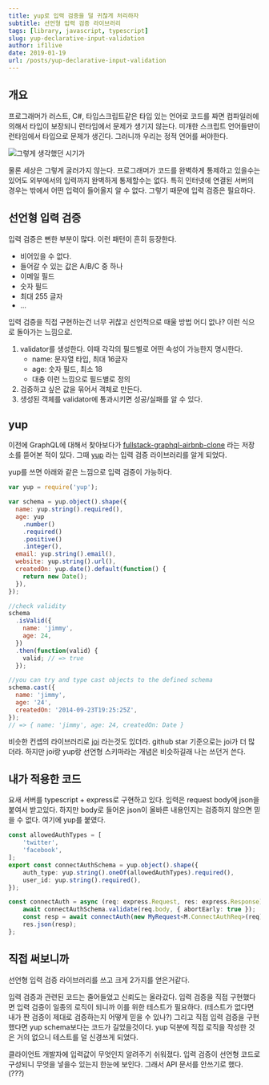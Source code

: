 ```yaml
---
title: yup로 입력 검증을 덜 귀찮게 처리하자
subtitle: 선언형 입력 검증 라이브러리
tags: [library, javascript, typescript]
slug: yup-declarative-input-validation
author: if1live
date: 2019-01-19
url: /posts/yup-declarative-input-validation
---
```



## 개요
프로그래머가 러스트, C#, 타입스크립트같은 타입 있는 언어로 코드를 짜면 컴파일러에 의해서 타입이 보장되니 런타임에서 문제가 생기지 않는다.
미개한 스크립트 언어들만이 런타임에서 타입으로 문제가 생긴다.
그러니까 우리는 정적 언어를 써야한다.

![그렇게 생각했던 시기가]({attach}yup-declarative-input-validation/e0080266_51714c9299ca8.jpg)

물론 세상은 그렇게 굴러가지 않는다.
프로그래머가 코드를 완벽하게 통제하고 있을수는 있어도 외부에서의 입력까지 완벽하게 통제할수는 없다.
특히 인터넷에 연결된 서버의 경우는 밖에서 어떤 입력이 들어올지 알 수 없다.
그렇기 때문에 입력 검증은 필요하다. 

## 선언형 입력 검증

입력 검증은 뻔한 부분이 많다.
이런 패턴이 흔히 등장한다.

* 비어있을 수 없다.
* 들어갈 수 있는 값은 A/B/C 중 하나
* 이메일 필드
* 숫자 필드
* 최대 255 글자
* ...

입력 검증을 직접 구현하는건 너무 귀찮고 선언적으로 때울 방법 어디 없나?
이런 식으로 돌아가는 느낌으로.

1. validator를 생성한다. 이때 각각의 필드별로 어떤 속성이 가능한지 명시한다.
    * name: 문자열 타입, 최대 16글자
    * age: 숫자 필드, 최소 18
    * 대충 이런 느낌으로 필드별로 정의
2. 검증하고 싶은 값을 묶어서 객체로 만든다.
3. 생성된 객체를 validator에 통과시키면 성공/실패를 알 수 있다.

## yup

이전에 GraphQL에 대해서 찾아보다가 [fullstack-graphql-airbnb-clone][repo-graphql] 라는 저장소를 뜯어본 적이 있다. 
그때 [yup][repo-yup] 라는 입력 검증 라이브러리를 알게 되었다.

yup를 쓰면 아래와 같은 느낌으로 입력 검증이 가능하다.

```javascript
var yup = require('yup');

var schema = yup.object().shape({
  name: yup.string().required(),
  age: yup
    .number()
    .required()
    .positive()
    .integer(),
  email: yup.string().email(),
  website: yup.string().url(),
  createdOn: yup.date().default(function() {
    return new Date();
  }),
});

//check validity
schema
  .isValid({
    name: 'jimmy',
    age: 24,
  })
  .then(function(valid) {
    valid; // => true
  });

//you can try and type cast objects to the defined schema
schema.cast({
  name: 'jimmy',
  age: '24',
  createdOn: '2014-09-23T19:25:25Z',
});
// => { name: 'jimmy', age: 24, createdOn: Date }
```

비슷한 컨셉의 라이브러리로 [joi][repo-joi] 라는것도 있더라.
github star 기준으로는 joi가 더 많더라.
하지만 joi랑 yup랑 선언형 스키마라는 개념은 비슷하길래 나는 쓰던거 쓴다.

## 내가 적용한 코드

요새 서버를 typescript + express로 구현하고 있다.
입력은 request body에 json을 붙여서 받고있다.
하지만 body로 들어온 json이 올바른 내용인지는 검증하지 않으면 믿을 수 없다.
여기에 yup를 붙였다.

```typescript
const allowedAuthTypes = [
	'twitter',
	'facebook',
];
export const connectAuthSchema = yup.object().shape({
	auth_type: yup.string().oneOf(allowedAuthTypes).required(),
	user_id: yup.string().required(),
});

const connectAuth = async (req: express.Request, res: express.Response) => {
	await connectAuthSchema.validate(req.body, { abortEarly: true });
	const resp = await connectAuth(new MyRequest<M.ConnectAuthReq>(req));
	res.json(resp);
};
```

## 직접 써보니까

선언형 입력 검증 라이브러리를 쓰고 크게 2가지를 얻은거같다.

입력 검증과 관련된 코드는 줄어들었고 신뢰도는 올라갔다.
입력 검증을 직접 구현했다면 입력 검증이 일종의 로직이 되니까 이를 위한 테스트가 필요하다.
(테스트가 없다면 내가 짠 검증이 제대로 검증하는지 어떻게 믿을 수 있나?)
그리고 직접 입력 검증을 구현했다면 yup schema보다는 코드가 길었을것이다.
yup 덕분에 직접 로직을 작성한 것은 거의 없으니 테스트를 덜 신경쓰게 되었다.

클라이언트 개발자에 입력값이 무엇인지 알려주기 쉬워졌다.
입력 검증이 선언형 코드로 구성되니 무엇을 넣을수 있는지 한눈에 보인다.
그래서 API 문서를 안쓰기로 했다. (???)

[repo-graphql]: https://github.com/benawad/fullstack-graphql-airbnb-clone
[repo-yup]: https://github.com/jquense/yup
[repo-joi]: https://github.com/hapijs/joi
